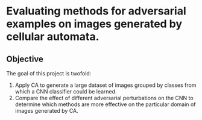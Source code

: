 # Evaluating methods for adversarial examples on images generated by cellular automata.

## Objective 

The goal of this project is twofold:

1. Apply CA to generate a large dataset of images grouped by classes from which a CNN classifier could be learned. 
2. Compare the effect of different adversarial perturbations on the CNN to determine which methods are more effective on the particular domain of images generated by CA.

